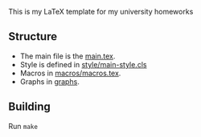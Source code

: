 This is my LaTeX template for my university homeworks

## Structure 

 * The main file is the [main.tex](main.tex).
 * Style is defined in [style/main-style.cls](style/main-style.cls) 
 * Macros in [macros/macros.tex](macros/macros.tex).
 * Graphs in [graphs](graphs).
 
## Building

Run `make`
